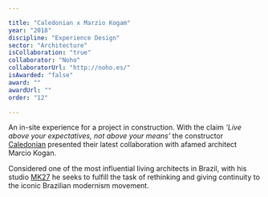 ```yaml
---

title: "Caledonian x Marzio Kogam"
year: "2018"
discipline: "Experience Design"
sector: "Architecture"
isCollaboration: "true"
collaborator: "Noho"
collaboratorUrl: "http://noho.es/"
isAwarded: "false"
award: ""
awardUrl: ""
order: "12"

---
```


An in-site experience for a project in construction. With the claim *‘Live above your expectatives, not above your means’* the constructor [Caledonian](https://www.caledonian.es/ "Caledonian website") presented their latest collaboration with afamed architect Marcio Kogan. 

Considered one of the most influential living architects in Brazil, with his studio [MK27](http://studiomk27.com.br/ "Studio mk27 by Marzio Kogan") he seeks to fulfill the task of rethinking and giving continuity to the iconic Brazilian modernism movement.